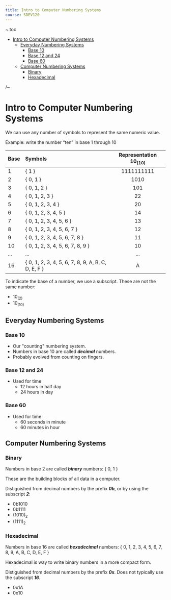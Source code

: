 ```yaml
---
title: Intro to Computer Numbering Systems
course: SDEV120
---
```


~.toc

- [Intro to Computer Numbering Systems](#intro-to-computer-numbering-systems)
  - [Everyday Numbering Systems](#everyday-numbering-systems)
    - [Base 10](#base-10)
    - [Base 12 and 24](#base-12-and-24)
    - [Base 60](#base-60)
  - [Computer Numbering Systems](#computer-numbering-systems)
    - [Binary](#binary)
    - [Hexadecimal](#hexadecimal)

/~

# Intro to Computer Numbering Systems

We can use any number of symbols to represent the same numeric value.

Example: write the number “ten” in base 1 through 10

| Base | Symbols                                            | Representation 10<sub>(10)</sub> |
| :--- | :------------------------------------------------- | :------------------------------: |
| 1    | { 1 }                                              |            1111111111            |
| 2    | { 0, 1 }                                           |               1010               |
| 3    | { 0, 1, 2 }                                        |               101                |
| 4    | { 0, 1, 2, 3 }                                     |                22                |
| 5    | { 0, 1, 2, 3, 4 }                                  |                20                |
| 6    | { 0, 1, 2, 3, 4, 5 }                               |                14                |
| 7    | { 0, 1, 2, 3, 4, 5, 6 }                            |                13                |
| 8    | { 0, 1, 2, 3, 4, 5, 6, 7 }                         |                12                |
| 9    | { 0, 1, 2, 3, 4, 5, 6, 7, 8 }                      |                11                |
| 10   | { 0, 1, 2, 3, 4, 5, 6, 7, 8, 9 }                   |                10                |
| ...  | ...                                                |               ...                |
| 16   | { 0, 1, 2, 3, 4, 5, 6, 7, 8, 9, A, B, C, D, E, F } |                A                 |

To indicate the base of a number, we use a subscript. These are not the same number:

- 10<sub>(2)</sub>
- 10<sub>(10)</sub>

## Everyday Numbering Systems

### Base 10

- Our "counting" numbering system.
- Numbers in base 10 are called **_decimal_** numbers.
- Probably evolved from counting on fingers.

### Base 12 and 24

- Used for time
  - 12 hours in half day
  - 24 hours in day

### Base 60

- Used for time
  - 60 seconds in minute
  - 60 minutes in hour

## Computer Numbering Systems

### Binary

Numbers in base 2 are called **_binary_** numbers: { 0, 1 }

These are the building blocks of all data in a computer.

Distiguished from decimal numbers by the prefix **_0b_**, or by using the subscript **_2_**:

- 0b1010
- 0b1111
- (1010)<sub>2</sub>
- (1111)<sub>2</sub>

### Hexadecimal

Numbers in base 16 are called **_hexadecimal_** numbers: { 0, 1, 2, 3, 4, 5, 6, 7, 8, 9, A, B, C, D, E, F }

Hexadecimal is way to write binary numbers in a more compact form.

Distiguished from decimal numbers by the prefix **_0x_**. Does not typically use the subscript **_16_**.

- 0x1A
- 0x10

